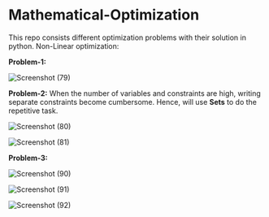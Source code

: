 # Mathematical-Optimization
This repo consists different optimization problems with their solution in python.
Non-Linear optimization:

**Problem-1:**

![Screenshot (79)](https://user-images.githubusercontent.com/57750483/184480330-6ab4405c-7ba7-4644-95df-093b9b6141e6.png)



**Problem-2:**
When the number of variables and constraints are high, writing separate constraints become cumbersome. Hence, will use **Sets** to do the repetitive task.



![Screenshot (80)](https://user-images.githubusercontent.com/57750483/184493956-53bcadad-422a-4f27-a008-ac0e4b1cd3a2.png)

![Screenshot (81)](https://user-images.githubusercontent.com/57750483/184493958-45df9895-d055-4368-97f9-a3d5b3c53682.png)


**Problem-3:**

![Screenshot (90)](https://user-images.githubusercontent.com/57750483/184526481-9692219b-3269-4582-9720-a119076ae6f9.png)

![Screenshot (91)](https://user-images.githubusercontent.com/57750483/184526433-fcde8d45-5dbb-4490-92d5-aeb742a47b3e.png)


![Screenshot (92)](https://user-images.githubusercontent.com/57750483/184526411-52b54579-89db-44fe-b4c8-bc294cd2b149.png)

